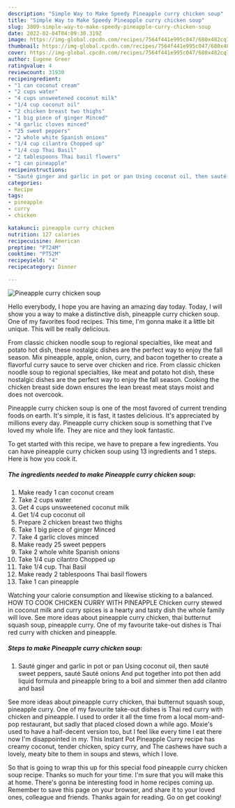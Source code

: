 ```yaml
---
description: "Simple Way to Make Speedy Pineapple curry chicken soup"
title: "Simple Way to Make Speedy Pineapple curry chicken soup"
slug: 3809-simple-way-to-make-speedy-pineapple-curry-chicken-soup
date: 2022-02-04T04:09:30.319Z
image: https://img-global.cpcdn.com/recipes/7564f441e995c047/680x482cq70/pineapple-curry-chicken-soup-recipe-main-photo.jpg
thumbnail: https://img-global.cpcdn.com/recipes/7564f441e995c047/680x482cq70/pineapple-curry-chicken-soup-recipe-main-photo.jpg
cover: https://img-global.cpcdn.com/recipes/7564f441e995c047/680x482cq70/pineapple-curry-chicken-soup-recipe-main-photo.jpg
author: Eugene Greer
ratingvalue: 4
reviewcount: 31930
recipeingredient:
- "1 can coconut cream"
- "2 cups water"
- "4 cups unsweetened coconut milk"
- "1/4 cup coconut oil"
- "2 chicken breast two thighs"
- "1 big piece of ginger Minced"
- "4 garlic cloves minced"
- "25 sweet peppers"
- "2 whole white Spanish onions"
- "1/4 cup cilantro Chopped up"
- "1/4 cup Thai Basil"
- "2 tablespoons Thai basil flowers"
- "1 can pineapple"
recipeinstructions:
- "Sauté ginger and garlic in pot or pan Using coconut oil, then sauté sweet peppers, sauté Sauté onions And put together into pot then add liquid formula and pineapple bring to a boil and simmer then add cilantro and basil"
categories:
- Recipe
tags:
- pineapple
- curry
- chicken

katakunci: pineapple curry chicken 
nutrition: 127 calories
recipecuisine: American
preptime: "PT24M"
cooktime: "PT52M"
recipeyield: "4"
recipecategory: Dinner

---
```



![Pineapple curry chicken soup](https://img-global.cpcdn.com/recipes/7564f441e995c047/680x482cq70/pineapple-curry-chicken-soup-recipe-main-photo.jpg)

Hello everybody, I hope you are having an amazing day today. Today, I will show you a way to make a distinctive dish, pineapple curry chicken soup. One of my favorites food recipes. This time, I'm gonna make it a little bit unique. This will be really delicious.

From classic chicken noodle soup to regional specialties, like meat and potato hot dish, these nostalgic dishes are the perfect way to enjoy the fall season. Mix pineapple, apple, onion, curry, and bacon together to create a flavorful curry sauce to serve over chicken and rice. From classic chicken noodle soup to regional specialties, like meat and potato hot dish, these nostalgic dishes are the perfect way to enjoy the fall season. Cooking the chicken breast side down ensures the lean breast meat stays moist and does not overcook.

Pineapple curry chicken soup is one of the most favored of current trending foods on earth. It's simple, it is fast, it tastes delicious. It's appreciated by millions every day. Pineapple curry chicken soup is something that I've loved my whole life. They are nice and they look fantastic.


To get started with this recipe, we have to prepare a few ingredients. You can have pineapple curry chicken soup using 13 ingredients and 1 steps. Here is how you cook it.

<!--inarticleads1-->

##### The ingredients needed to make Pineapple curry chicken soup:

1. Make ready 1 can coconut cream
1. Take 2 cups water
1. Get 4 cups unsweetened coconut milk
1. Get 1/4 cup coconut oil
1. Prepare 2 chicken breast two thighs
1. Take 1 big piece of ginger Minced
1. Take 4 garlic cloves minced
1. Make ready 25 sweet peppers
1. Take 2 whole white Spanish onions
1. Take 1/4 cup cilantro Chopped up
1. Take 1/4 cup. Thai Basil
1. Make ready 2 tablespoons Thai basil flowers
1. Take 1 can pineapple


Watching your calorie consumption and likewise sticking to a balanced. HOW TO COOK CHICKEN CURRY WITH PINEAPPLE Chicken curry stewed in coconut milk and curry spices is a hearty and tasty dish the whole family will love. See more ideas about pineapple curry chicken, thai butternut squash soup, pineapple curry. One of my favourite take-out dishes is Thai red curry with chicken and pineapple. 

<!--inarticleads2-->

##### Steps to make Pineapple curry chicken soup:

1. Sauté ginger and garlic in pot or pan Using coconut oil, then sauté sweet peppers, sauté Sauté onions And put together into pot then add liquid formula and pineapple bring to a boil and simmer then add cilantro and basil


See more ideas about pineapple curry chicken, thai butternut squash soup, pineapple curry. One of my favourite take-out dishes is Thai red curry with chicken and pineapple. I used to order it all the time from a local mom-and-pop restaurant, but sadly that placed closed down a while ago. Moxie&#39;s used to have a half-decent version too, but I feel like every time I eat there now I&#39;m disappointed in my. This Instant Pot Pineapple Curry recipe has creamy coconut, tender chicken, spicy curry, and The cashews have such a lovely, meaty bite to them in soups and stews, which I love. 

So that is going to wrap this up for this special food pineapple curry chicken soup recipe. Thanks so much for your time. I'm sure that you will make this at home. There's gonna be interesting food in home recipes coming up. Remember to save this page on your browser, and share it to your loved ones, colleague and friends. Thanks again for reading. Go on get cooking!
